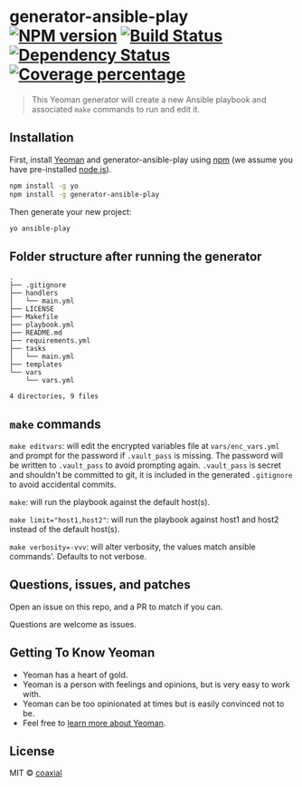 # generator-ansible-play [![NPM version][npm-image]][npm-url] [![Build Status][travis-image]][travis-url] [![Dependency Status][daviddm-image]][daviddm-url] [![Coverage percentage][coveralls-image]][coveralls-url]
>  This Yeoman generator will create a new Ansible playbook and associated `make` commands to run and edit it.

## Installation

First, install [Yeoman](http://yeoman.io) and generator-ansible-play using [npm](https://www.npmjs.com/) (we assume you have pre-installed [node.js](https://nodejs.org/)).

```bash
npm install -g yo
npm install -g generator-ansible-play
```

Then generate your new project:

```bash
yo ansible-play
```

## Folder structure after running the generator

```
.
├── .gitignore
├── handlers
│   └── main.yml
├── LICENSE
├── Makefile
├── playbook.yml
├── README.md
├── requirements.yml
├── tasks
│   └── main.yml
├── templates
└── vars
    └── vars.yml

4 directories, 9 files
```

## `make` commands

`make editvars`: will edit the encrypted variables file at `vars/enc_vars.yml` and prompt for the password if `.vault_pass` is missing. The password will be written to `.vault_pass` to avoid prompting again. `.vault_pass` is secret and shouldn't be committed to git, it is included in the generated `.gitignore` to avoid accidental commits.

`make`: will run the playbook against the default host(s).

`make limit="host1,host2"`: will run the playbook against host1 and host2 instead of the default host(s).

`make verbosity=-vvv`: will alter verbosity, the values match ansible commands'. Defaults to not verbose.

## Questions, issues, and patches

Open an issue on this repo, and a PR to match if you can.

Questions are welcome as issues.

## Getting To Know Yeoman

 * Yeoman has a heart of gold.
 * Yeoman is a person with feelings and opinions, but is very easy to work with.
 * Yeoman can be too opinionated at times but is easily convinced not to be.
 * Feel free to [learn more about Yeoman](http://yeoman.io/).

## License

MIT © [coaxial](https://64b.it)


[npm-image]: https://badge.fury.io/js/generator-ansible-play.svg
[npm-url]: https://npmjs.org/package/generator-ansible-play
[travis-image]: https://travis-ci.org/coaxial/generator-ansible-play.svg?branch=master
[travis-url]: https://travis-ci.org/coaxial/generator-ansible-play
[daviddm-image]: https://david-dm.org/coaxial/generator-ansible-play.svg?theme=shields.io
[daviddm-url]: https://david-dm.org/coaxial/generator-ansible-play
[coveralls-image]: https://coveralls.io/repos/coaxial/generator-ansible-play/badge.svg
[coveralls-url]: https://coveralls.io/r/coaxial/generator-ansible-play
